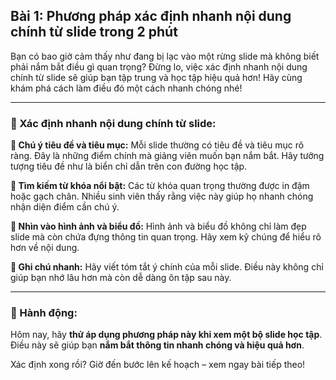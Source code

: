 ## Bài 1: Phương pháp xác định nhanh nội dung chính từ slide trong 2 phút

Bạn có bao giờ cảm thấy như đang bị lạc vào một rừng slide mà không biết phải nắm bắt điều gì quan trọng? Đừng lo, việc xác định nhanh nội dung chính từ slide sẽ giúp bạn tập trung và học tập hiệu quả hơn! Hãy cùng khám phá cách làm điều đó một cách nhanh chóng nhé!

---

### 📌 Xác định nhanh nội dung chính từ slide:

**🔹 Chú ý tiêu đề và tiêu mục:**
Mỗi slide thường có tiêu đề và tiêu mục rõ ràng. Đây là những điểm chính mà giảng viên muốn bạn nắm bắt. Hãy tưởng tượng tiêu đề như là biển chỉ dẫn trên con đường học tập.

**🔹 Tìm kiếm từ khóa nổi bật:**
Các từ khóa quan trọng thường được in đậm hoặc gạch chân. Nhiều sinh viên thấy rằng việc này giúp họ nhanh chóng nhận diện điểm cần chú ý.

**🔹 Nhìn vào hình ảnh và biểu đồ:**
Hình ảnh và biểu đồ không chỉ làm đẹp slide mà còn chứa đựng thông tin quan trọng. Hãy xem kỹ chúng để hiểu rõ hơn về nội dung.

**🔹 Ghi chú nhanh:**
Hãy viết tóm tắt ý chính của mỗi slide. Điều này không chỉ giúp bạn nhớ lâu hơn mà còn dễ dàng ôn tập sau này.

---

### 🚀 Hành động:

Hôm nay, hãy **thử áp dụng phương pháp này khi xem một bộ slide học tập**. Điều này sẽ giúp bạn **nắm bắt thông tin nhanh chóng và hiệu quả hơn**.

Xác định xong rồi? Giờ đến bước lên kế hoạch – xem ngay bài tiếp theo!